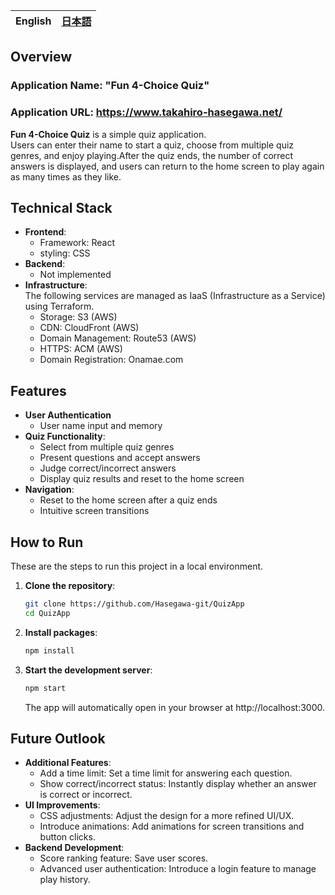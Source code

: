 
<table>
	<thead>
    	<tr>
      		<th style="text-align:center">English</th>
      		<th style="text-align:center"><a href="README_ja.md">日本語</a></th>
    	</tr>
  	</thead>
</table>

## Overview
### Application Name: "Fun 4-Choice Quiz"
### Application URL: <https://www.takahiro-hasegawa.net/>
**Fun 4-Choice Quiz** is a simple quiz application.  
Users can enter their name to start a quiz, choose from multiple quiz genres, and enjoy playing.After the quiz ends, the number of correct answers is displayed, and users can return to the home screen to play again as many times as they like.

## Technical Stack
- **Frontend**:
    -  Framework: React
    -  styling: CSS
- **Backend**: 
    - Not implemented
- **Infrastructure**:   
The following services are managed as IaaS (Infrastructure as a Service) using Terraform.
    - Storage: S3 (AWS)
    - CDN: CloudFront (AWS)
    - Domain Management: Route53 (AWS)
    - HTTPS: ACM (AWS)
    - Domain Registration: Onamae.com

## Features
- **User Authentication**
    - User name input and memory
- **Quiz Functionality**:
    - Select from multiple quiz genres
    - Present questions and accept answers
    - Judge correct/incorrect answers
    - Display quiz results and reset to the home screen
- **Navigation**:
    - Reset to the home screen after a quiz ends
    - Intuitive screen transitions

## How to Run
These are the steps to run this project in a local environment.
1.  **Clone the repository**:
    ```bash
    git clone https://github.com/Hasegawa-git/QuizApp
    cd QuizApp
    ```
2.  **Install packages**:
    ```bash
    npm install
    ```
3.  **Start the development server**:
    ```bash
    npm start
    ```
    The app will automatically open in your browser at http://localhost:3000.

## Future Outlook
- **Additional Features**:
    - Add a time limit: Set a time limit for answering each question.
    - Show correct/incorrect status: Instantly display whether an answer is correct or incorrect.
- **UI Improvements**:
    - CSS adjustments: Adjust the design for a more refined UI/UX.
    - Introduce animations: Add animations for screen transitions and button clicks.
- **Backend Development**:
    - Score ranking feature: Save user scores.
    - Advanced user authentication: Introduce a login feature to manage play history.


